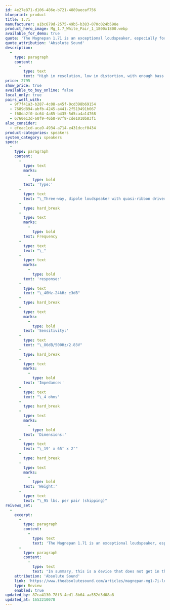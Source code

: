 ```yaml
---
id: 4e27e871-d106-486e-b721-4889aecaf756
blueprint: product
title: 1.7i
manufacturer: a1bc679d-2575-49b5-b383-070c024b598e
product_hero_image: Mg_1.7_White_Pair_1_1800x1800.webp
available_for_demo: true
quote: 'The Magnepan 1.71 is an exceptional loudspeaker, especially for its modest cost. It is a true high-end product that will be especially appreciated by those who know and treasure the beauty of live music.'
quote_attribution: 'Absolute Sound'
description:
  -
    type: paragraph
    content:
      -
        type: text
        text: "High in resolution, low in distortion, with enough bass and treble (of superlatively high quality) to satisfy anyone save a headbanger, and a midrange that reproduces well-recorded voices and acoustic instruments with jaw-dropping realism, it is one of those \"sweet-spot\" wonders that pops up every decade or two.\_ The 1.7 give you a generous taste of everything its bigger and more expensive Maggie brothers are capable of for a fraction of what you'd pay for the same wonderment in a top-line dynamic speaker.\_"
price: 2795
show_price: true
available_to_buy_online: false
local_only: true
pairs_well_with:
  - 9f7f41a3-b287-4c08-a45f-0cd398b69154
  - 7689d894-abfb-4245-a441-2f519491b067
  - f68da2f0-4c64-4a85-b435-5d5ca4a14768
  - 6760e13d-60f9-46b8-97f9-cde1010b83f1
also_consider:
  - efeac1cd-aca9-4934-a714-e431dccf0434
product-categories: speakers
system_category: speakers
specs:
  -
    type: paragraph
    content:
      -
        type: text
        marks:
          -
            type: bold
        text: 'Type:'
      -
        type: text
        text: "\_Three-way, dipole loudspeaker with quasi-ribbon drivers"
      -
        type: hard_break
      -
        type: text
        marks:
          -
            type: bold
        text: Frequency
      -
        type: text
        text: "\_"
      -
        type: text
        marks:
          -
            type: bold
        text: 'response:'
      -
        type: text
        text: "\_40Hz–24kHz ±3dB"
      -
        type: hard_break
      -
        type: text
        marks:
          -
            type: bold
        text: 'Sensitivity:'
      -
        type: text
        text: "\_86dB/500Hz/2.83V"
      -
        type: hard_break
      -
        type: text
        marks:
          -
            type: bold
        text: 'Impedance:'
      -
        type: text
        text: "\_4 ohms"
      -
        type: hard_break
      -
        type: text
        marks:
          -
            type: bold
        text: 'Dimensions:'
      -
        type: text
        text: "\_19″ x 65″ x 2″"
      -
        type: hard_break
      -
        type: text
        marks:
          -
            type: bold
        text: 'Weight:'
      -
        type: text
        text: "\_95 lbs. per pair (shipping)"
reivews_set:
  -
    excerpt:
      -
        type: paragraph
        content:
          -
            type: text
            text: 'The Magnepan 1.71 is an exceptional loudspeaker, especially for its modest cost. It is a true high-end product that will be especially appreciated by those who know and treasure the beauty of live music. The use of the same improved drive elements throughout the frequency expanse works very well. The 1.7i also retains the spatial quality of live music. As Magnepan states, the company has produced a highly phase-coherent speaker without resorting to a complex crossover network (and it shows).'
      -
        type: paragraph
        content:
          -
            type: text
            text: "In summary, this is a device that does not get in the way of the music. Rather it retains most of the musical information passing through it. It is clear, detailed, and enjoyably realistic. The 1.7i affords a true high-end listening experience for far less cost than sonically competitive speakers. It is a gem and a real bargain.\_"
    attribution: 'Absolute Sound'
    link: 'https://www.theabsolutesound.com/articles/magnepan-mg1-7i-loudspeaker'
    type: Review
    enabled: true
updated_by: 87ca4130-78f3-4ed1-8b64-aa552d3d08a8
updated_at: 1652210078
---
```

